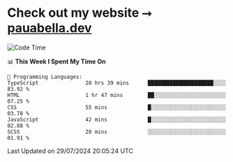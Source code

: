 # Check out my website ⭢ [pauabella.dev](https://pauabella.dev)

<!--START_SECTION:waka-->
![Code Time](http://img.shields.io/badge/Code%20Time-3%2C614%20hrs%2054%20mins-blue)

📊 **This Week I Spent My Time On** 

```text
💬 Programming Languages: 
TypeScript               20 hrs 39 mins      █████████████████████░░░░   83.92 % 
HTML                     1 hr 47 mins        ██░░░░░░░░░░░░░░░░░░░░░░░   07.25 % 
CSS                      55 mins             █░░░░░░░░░░░░░░░░░░░░░░░░   03.78 % 
JavaScript               42 mins             █░░░░░░░░░░░░░░░░░░░░░░░░   02.88 % 
SCSS                     28 mins             ░░░░░░░░░░░░░░░░░░░░░░░░░   01.91 % 
```


 Last Updated on 29/07/2024 20:05:24 UTC
<!--END_SECTION:waka-->
